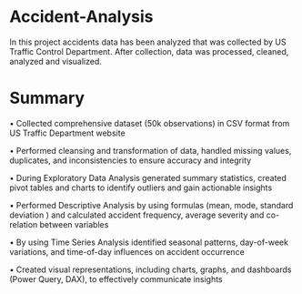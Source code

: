 # Accident-Analysis

In this project accidents data has been analyzed that was collected by US Traffic Control Department. After collection, data was processed, cleaned, analyzed and visualized.

# Summary 

• Collected comprehensive dataset (50k observations) in CSV format from US Traffic Department website

• Performed cleansing and transformation of data, handled missing values, duplicates, and inconsistencies to ensure accuracy and integrity

• During Exploratory Data Analysis generated summary statistics, created pivot tables and charts to identify outliers and gain actionable insights 

• Performed Descriptive Analysis by using formulas (mean, mode, standard deviation ) and calculated accident frequency, average severity and co-relation between variables

• By using Time Series Analysis identified seasonal patterns, day-of-week variations, and time-of-day influences on accident occurrence

• Created visual representations, including charts, graphs, and dashboards (Power Query, DAX), to effectively communicate insights
